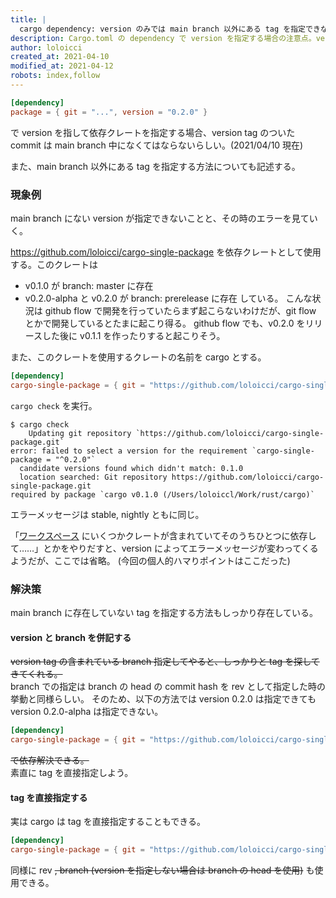 ```yaml
---
title: |
  cargo dependency: version のみでは main branch 以外にある tag を指定できない
description: Cargo.toml の dependency で version を指定する場合の注意点。version が指す tag が main branch にない場合には指定できない。また、その解決策について。
author: loloicci
created_at: 2021-04-10
modified_at: 2021-04-12
robots: index,follow
---
```


```Cargo.toml
[dependency]
package = { git = "...", version = "0.2.0" }
```

で version を指して依存クレートを指定する場合、version tag のついた commit は main branch 中になくてはならないらしい。(2021/04/10 現在)

また、main branch 以外にある tag を指定する方法についても記述する。

### 現象例
main branch にない version が指定できないことと、その時のエラーを見ていく。

https://github.com/loloicci/cargo-single-package を依存クレートとして使用する。このクレートは
- v0.1.0 が branch: master に存在
- v0.2.0-alpha と v0.2.0 が branch: prerelease に存在
している。
こんな状況は github flow で開発を行っていたらまず起こらないわけだが、git flow とかで開発しているとたまに起こり得る。
github flow でも、v0.2.0 をリリースした後に v0.1.1 を作ったりすると起こりそう。

また、このクレートを使用するクレートの名前を cargo とする。

```Cargo.toml
[dependency]
cargo-single-package = { git = "https://github.com/loloicci/cargo-single-package", version = "0.2.0" }
```

`cargo check` を実行。

```shell
$ cargo check
    Updating git repository `https://github.com/loloicci/cargo-single-package.git`
error: failed to select a version for the requirement `cargo-single-package = "^0.2.0"` 
  candidate versions found which didn't match: 0.1.0
  location searched: Git repository https://github.com/loloicci/cargo-single-package.git
required by package `cargo v0.1.0 (/Users/loloiccl/Work/rust/cargo)`
```

エラーメッセージは stable, nightly ともに同じ。

「[ワークスペース](https://doc.rust-jp.rs/book-ja/ch14-03-cargo-workspaces.html) にいくつかクレートが含まれていてそのうちひとつに依存して……」とかをやりだすと、version によってエラーメッセージが変わってくるようだが、ここでは省略。
(今回の個人的ハマりポイントはここだった)

### 解決策
main branch に存在していない tag を指定する方法もしっかり存在している。

#### version と branch を併記する
~~version tag の含まれている branch 指定してやると、しっかりと tag を探してきてくれる。~~  
branch での指定は branch の head の commit hash を rev として指定した時の挙動と同様らしい。
そのため、以下の方法では version 0.2.0 は指定できても version 0.2.0-alpha は指定できない。

```Cargo.toml
[dependency]
cargo-single-package = { git = "https://github.com/loloicci/cargo-single-package", version = "0.2.0", branch = "prerelease" }
```

~~で依存解決できる。~~  
素直に tag を直接指定しよう。

#### tag を直接指定する
実は cargo は tag を直接指定することもできる。

```Cargo.toml
[dependency]
cargo-single-package = { git = "https://github.com/loloicci/cargo-single-package", tag = "v0.2.0" }
```

同様に rev ~~, branch (version を指定しない場合は branch の head を使用)~~ も使用できる。
